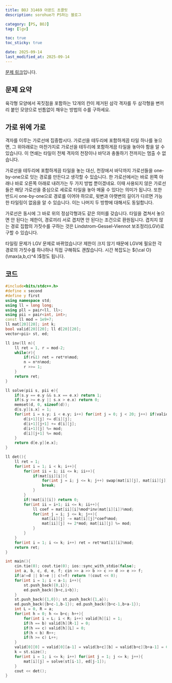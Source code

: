 ```yaml
---
title: BOJ 31469 아몬드 초콜릿
description: sorohue가 PS하는 블로그

category: [PS, BOJ]
tag: [lgv]

toc: true
toc_sticky: true

date: 2025-09-14
last_modified_at: 2025-09-14
---
```


[문제 링크](https://boj.kr/31469)입니다.

## 문제 요약

육각형 모양에서 꼭짓점을 포함하는 12개의 칸이 제거된 삼각 격자를 두 삼각형을 변끼리 붙인 모양으로 빈틈없이 채우는 방법의 수를 구하세요.

## 가로 위에 가로

 격자를 이루는 가로선에 집중합시다. 가로선을 테두리에 포함하게끔 타일 하나를 놓으면, 그 위아래로는 마찬가지로 가로선을 테두리에 포함하게끔 타일을 놓아야 함을 알 수 있습니다. 이 연쇄는 타일이 전체 격자의 천장이나 바닥과 충돌하기 전까지는 멈출 수 없습니다.

가로선을 테두리에 포함하게끔 타일을 놓는 대신, 천장에서 바닥까지 가로선들을 one-by-one으로 잇는 경로를 만든다고 생각할 수 있습니다. 한 가로선에서는 바로 왼쪽 아래나 바로 오른쪽 아래로 내려가는 두 가지 방법 뿐이겠네요. 이때 사용되지 않은 가로선들은 해당 가로선을 중심으로 세로로 타일을 놓아 메울 수 있다는 의미가 됩니다. 또한 반드시 one-by-one으로 경로를 이어야 하므로, 윗변과 아랫변의 길이가 다르면 가능한 타일링이 없음을 알 수 있습니다. 이는 나머지 두 방향에 대해서도 동일합니다.

가로선은 동시에 그 바로 위의 정삼각형과도 같은 의미를 갖습니다. 타일을 겹쳐서 놓으면 안 된다는 제한이, 경로끼리 서로 겹치면 안 된다는 조건으로 환원됩니다. 겹치지 않는 경로 집합의 가짓수를 구하는 것은 Lindstrom-Gessel-Viennot 보조정리(LGV)로 구할 수 있습니다.

타일링 문제가 LGV 문제로 바뀌었습니다! 제한이 크지 않기 때문에 LGV에 필요한 각 경로의 가짓수를 하나하나 직접 구해줘도 괜찮습니다. 시간 복잡도는 ${\cal O}(\max(a,b,c)^4 )$정도 됩니다.

## 코드

```cpp
#include<bits/stdc++.h>
#define x second
#define y first
using namespace std;
using ll = long long;
using pll = pair<ll, ll>;
using pii = pair<int, int>;
const ll mod = 1e9+7;
ll mat[20][20]; int k;
bool valid[20][20]; ll d[20][20];
vector<pii> st, ed;

ll inv(ll n){
	ll ret = 1, r = mod-2;
	while(r){
		if(r&1) ret = ret*n%mod;
		n = n*n%mod;
		r >>= 1;
	}
	return ret;
}

ll solve(pii s, pii e){
	if(s.y == e.y && s.x == e.x) return 1;
	if(s.y >= e.y || s.x > e.x) return 0;
	memset(d, 0, sizeof(d));
	d[s.y][s.x] = 1;
	for(int i = s.y; i < e.y; i++) for(int j = 0; j < 20; j++) if(valid[i][j]){
		d[i+1][j] += d[i][j];
		d[i+1][j+1] += d[i][j];
		d[i+1][j] %= mod;
		d[i][j+1] %= mod;
	}
	return d[e.y][e.x];
}

ll det(){
	ll ret = 1;
	for(int i = 1; i < k; i++){
		for(int ii = i; ii <= k; ii++){
			if(mat[ii][i]){
				for(int j = i; j <= k; j++) swap(mat[i][j], mat[ii][j]);
				break;
			}
		}
		if(!mat[i][i]) return 0;
		for(int ii = i+1; ii <= k; ii++){
			ll coef = mat[ii][i]%mod*inv(mat[i][i])%mod;
			for(int j = i; j <= k; j++){
				mat[ii][j] -= mat[i][j]*coef%mod;
				mat[ii][j] += 2*mod; mat[ii][j] %= mod;
			}
		}
	}
	for(int i = 1; i <= k; i++) ret = ret*mat[i][i]%mod;
	return ret;
}

int main(){
	cin.tie(0); cout.tie(0); ios::sync_with_stdio(false);
	int a, b, c, d, e, f; cin >> a >> b >> c >> d >> e >> f;
	if(a!=d || b!=e || c!=f) return !(cout << 0);
	for(int i = 1; i < a-1; i++){
		st.push_back({0,i});
		ed.push_back({b+c,i+b});
	}
	st.push_back({1,0}); st.push_back({1,a});
	ed.push_back({b+c-1,b-1}); ed.push_back({b+c-1,b+a-1});
	int L = 0, R = a;
	for(int h = 0; h <= b+c; h++){
		for(int i = L; i < R; i++) valid[h][i] = 1;
		if(h == b) valid[h][R-1] = 0;
		if(h == c) valid[h][L] = 0;
		if(h < b) R++;
		if(h >= c) L++; 
	}
	valid[0][0] = valid[0][a-1] = valid[b+c][b] = valid[b+c][b+a-1] = 0;
	k = st.size();
	for(int i = 1; i <= k; i++) for(int j = 1; j <= k; j++){
		mat[i][j] = solve(st[i-1], ed[j-1]);
	}
	cout << det();
}
```